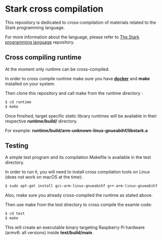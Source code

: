 # Stark cross compilation

This repository is dedicated to cross-compilation of materials related to the Stark programming language.

For more information about the language, please refer to [The Stark programming language](https://github.com/zippy1978/stark) repository.

## Cross compiling runtime

At the moment only runtime can be cross-compiled.

In order to cross compile runtime make sure you have **[docker](https://www.docker.com/)** and **make** installed on your system.

Then clone this repository and call make from the runtime directory :

```bash
$ cd runtime
$ make
```

Once finsihed, target specific static library runtimes will be available in their respective **runtime/build/<target>** directory.

For example: **runtime/build/arm-unknown-linux-gnueabihf/libstark.a**

## Testing

A simple test program and its compilation Makefile is available in the test directory.

In order to run it, you will need to install cross compilation tools on Linux (does not work on macOS at the time):

```bash
$ sudo apt-get install gcc-arm-linux-gnueabihf g++-arm-linux-gnueabihf
```

Also, make sure you already cross-compiled the runtime as stated above.

Then use make from the test directory to cross compile the examle code:

```bash
$ cd test
$ make
```

This will create an executable binary targeting Raspberry Pi hardware (armv6: all versions) inside **test/build/main**.